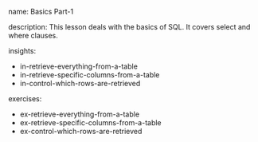 name: Basics Part-1

description: This lesson deals with the basics of SQL. It covers select and where clauses.

insights:
  - in-retrieve-everything-from-a-table
  - in-retrieve-specific-columns-from-a-table
  - in-control-which-rows-are-retrieved

exercises:
  - ex-retrieve-everything-from-a-table
  - ex-retrieve-specific-columns-from-a-table
  - ex-control-which-rows-are-retrieved

